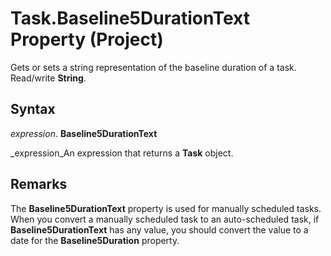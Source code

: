 
# Task.Baseline5DurationText Property (Project)

Gets or sets a string representation of the baseline duration of a task. Read/write  **String**.


## Syntax

 _expression_. **Baseline5DurationText**

 _expression_An expression that returns a  **Task** object.


## Remarks

The  **Baseline5DurationText** property is used for manually scheduled tasks. When you convert a manually scheduled task to an auto-scheduled task, if **Baseline5DurationText** has any value, you should convert the value to a date for the **Baseline5Duration** property.

